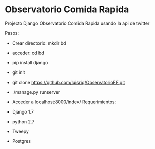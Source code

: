 Observatorio Comida Rapida
==============

Projecto Django
Observatorio Comida Rapida usando la api de twitter

Pasos:
* Crear directorio: mkdir bd
* acceder: cd bd
* pip install django
* git init
* git clone https://github.com/luisriq/ObservatorioFF.git
* ./manage.py runserver
* Acceder a localhost:8000/index/
Requerimientos: 

* Django 1.7
* python 2.7
* Tweepy
* Postgres
